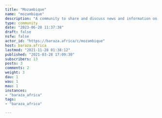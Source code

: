```yaml
---
title: "Mozambique" 
name: "mozambique"
description: "A community to share and discuss news and information on Mozambique. "
type: community
date: "2023-06-20 11:37:38"
draft: false
nsfw: false
actor_id: "https://baraza.africa/c/mozambique"
host: baraza.africa
lastmod: "2021-11-28 01:38:12"
published: "2021-03-28 17:09:30"
subscribers: 13
posts: 3
comments: 2
weight: 3
dau: 1
wau: 1
mau: 1
instances:
- "baraza_africa"
tags: 
- "baraza_africa"

---
```

